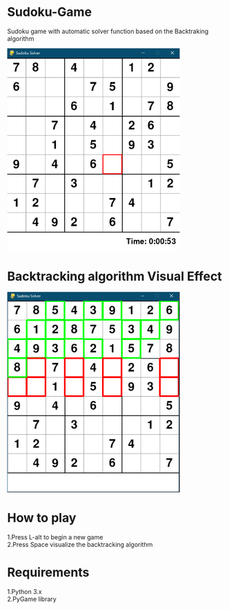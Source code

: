 # Sudoku-Game
Sudoku game with automatic solver function based on the Backtraking algorithm

<img src=https://github.com/MarcosM12/Sudoku-Game/blob/master/sudoku.PNG width="400">

# Backtracking algorithm Visual Effect

<img src="https://github.com/MarcosM12/Sudoku-Game/blob/master/Solver.PNG" width="400">

# How to play
1.Press L-alt to begin a new game  
2.Press Space visualize the backtracking algorithm

# Requirements
1.Python 3.x  
2.PyGame library
